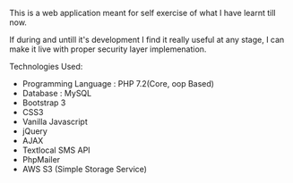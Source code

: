 This is a web application meant for self exercise of what I have learnt till now.

If during and untill it's development I find it really useful at any stage, I can make it live with proper security layer implemenation.

Technologies Used:

* Programming Language : PHP 7.2(Core, oop Based)
* Database : MySQL
* Bootstrap 3
* CSS3
* Vanilla Javascript
* jQuery
* AJAX
* Textlocal SMS API
* PhpMailer
* AWS S3 (Simple Storage Service)